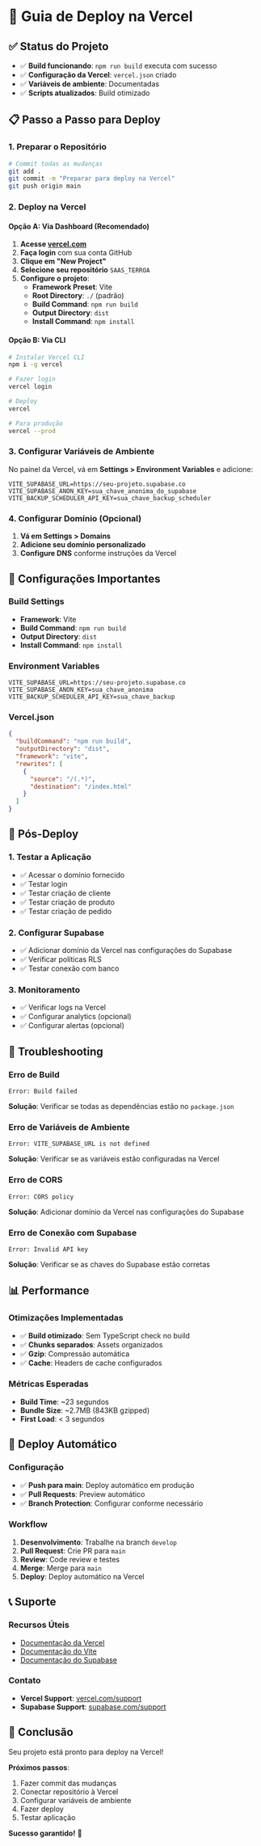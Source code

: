 # 🚀 Guia de Deploy na Vercel

## ✅ Status do Projeto

- ✅ **Build funcionando**: `npm run build` executa com sucesso
- ✅ **Configuração da Vercel**: `vercel.json` criado
- ✅ **Variáveis de ambiente**: Documentadas
- ✅ **Scripts atualizados**: Build otimizado

## 📋 Passo a Passo para Deploy

### 1. Preparar o Repositório

```bash
# Commit todas as mudanças
git add .
git commit -m "Preparar para deploy na Vercel"
git push origin main
```

### 2. Deploy na Vercel

#### Opção A: Via Dashboard (Recomendado)

1. **Acesse [vercel.com](https://vercel.com)**
2. **Faça login** com sua conta GitHub
3. **Clique em "New Project"**
4. **Selecione seu repositório** `SAAS_TERROA`
5. **Configure o projeto**:
   - **Framework Preset**: Vite
   - **Root Directory**: `./` (padrão)
   - **Build Command**: `npm run build`
   - **Output Directory**: `dist`
   - **Install Command**: `npm install`

#### Opção B: Via CLI

```bash
# Instalar Vercel CLI
npm i -g vercel

# Fazer login
vercel login

# Deploy
vercel

# Para produção
vercel --prod
```

### 3. Configurar Variáveis de Ambiente

No painel da Vercel, vá em **Settings > Environment Variables** e adicione:

```
VITE_SUPABASE_URL=https://seu-projeto.supabase.co
VITE_SUPABASE_ANON_KEY=sua_chave_anonima_do_supabase
VITE_BACKUP_SCHEDULER_API_KEY=sua_chave_backup_scheduler
```

### 4. Configurar Domínio (Opcional)

1. **Vá em Settings > Domains**
2. **Adicione seu domínio personalizado**
3. **Configure DNS** conforme instruções da Vercel

## 🔧 Configurações Importantes

### Build Settings
- **Framework**: Vite
- **Build Command**: `npm run build`
- **Output Directory**: `dist`
- **Install Command**: `npm install`

### Environment Variables
```env
VITE_SUPABASE_URL=https://seu-projeto.supabase.co
VITE_SUPABASE_ANON_KEY=sua_chave_anonima
VITE_BACKUP_SCHEDULER_API_KEY=sua_chave_backup
```

### Vercel.json
```json
{
  "buildCommand": "npm run build",
  "outputDirectory": "dist",
  "framework": "vite",
  "rewrites": [
    {
      "source": "/(.*)",
      "destination": "/index.html"
    }
  ]
}
```

## 🎯 Pós-Deploy

### 1. Testar a Aplicação
- ✅ Acessar o domínio fornecido
- ✅ Testar login
- ✅ Testar criação de cliente
- ✅ Testar criação de produto
- ✅ Testar criação de pedido

### 2. Configurar Supabase
- ✅ Adicionar domínio da Vercel nas configurações do Supabase
- ✅ Verificar políticas RLS
- ✅ Testar conexão com banco

### 3. Monitoramento
- ✅ Verificar logs na Vercel
- ✅ Configurar analytics (opcional)
- ✅ Configurar alertas (opcional)

## 🐛 Troubleshooting

### Erro de Build
```
Error: Build failed
```
**Solução**: Verificar se todas as dependências estão no `package.json`

### Erro de Variáveis de Ambiente
```
Error: VITE_SUPABASE_URL is not defined
```
**Solução**: Verificar se as variáveis estão configuradas na Vercel

### Erro de CORS
```
Error: CORS policy
```
**Solução**: Adicionar domínio da Vercel nas configurações do Supabase

### Erro de Conexão com Supabase
```
Error: Invalid API key
```
**Solução**: Verificar se as chaves do Supabase estão corretas

## 📊 Performance

### Otimizações Implementadas
- ✅ **Build otimizado**: Sem TypeScript check no build
- ✅ **Chunks separados**: Assets organizados
- ✅ **Gzip**: Compressão automática
- ✅ **Cache**: Headers de cache configurados

### Métricas Esperadas
- **Build Time**: ~23 segundos
- **Bundle Size**: ~2.7MB (843KB gzipped)
- **First Load**: < 3 segundos

## 🔄 Deploy Automático

### Configuração
- ✅ **Push para main**: Deploy automático em produção
- ✅ **Pull Requests**: Preview automático
- ✅ **Branch Protection**: Configurar conforme necessário

### Workflow
1. **Desenvolvimento**: Trabalhe na branch `develop`
2. **Pull Request**: Crie PR para `main`
3. **Review**: Code review e testes
4. **Merge**: Merge para `main`
5. **Deploy**: Deploy automático na Vercel

## 📞 Suporte

### Recursos Úteis
- [Documentação da Vercel](https://vercel.com/docs)
- [Documentação do Vite](https://vitejs.dev/)
- [Documentação do Supabase](https://supabase.com/docs)

### Contato
- **Vercel Support**: [vercel.com/support](https://vercel.com/support)
- **Supabase Support**: [supabase.com/support](https://supabase.com/support)

## 🎉 Conclusão

Seu projeto está pronto para deploy na Vercel! 

**Próximos passos**:
1. Fazer commit das mudanças
2. Conectar repositório à Vercel
3. Configurar variáveis de ambiente
4. Fazer deploy
5. Testar aplicação

**Sucesso garantido!** 🚀
